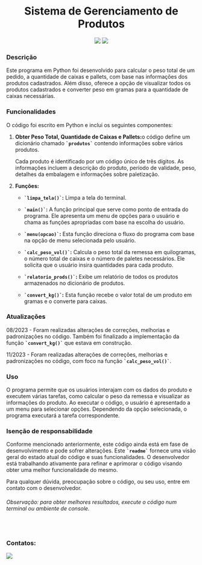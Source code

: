 <h1 align='center'>Sistema de Gerenciamento de Produtos</h1>
<p align='center'>
  <img loading='lazy' src='http://img.shields.io/static/v1?label=STATUS&message=FINALIZADO&color=GREEN&style=for-the-badge' />
  <img loading='lazy' src='https://img.shields.io/badge/VERSION-v4.0-blue?style=for-the-badge' />
</p>
<h3>Descrição</h3>
<p>Este programa em Python foi desenvolvido para calcular o peso total de um pedido, a quantidade de caixas e pallets, com base nas informações dos produtos cadastrados. Além disso, oferece a opção de visualizar todos os produtos cadastrados e converter peso em gramas para a quantidade de caixas necessárias.</p>
<h3>Funcionalidades</h3>
<p>O código foi escrito em Python e inclui os seguintes componentes:</p>
<ol>
  <li>
    <p><strong>Obter Peso Total, Quantidade de Caixas e Pallets:</strong>o código define um dicionário chamado <strong><code>`produtos`</code></strong> contendo informações sobre vários produtos.</p>
    <p>Cada produto é identificado por um código único de três dígitos. As informações incluem a descrição do produto, período de validade, peso, detalhes da embalagem e informações sobre paletização.</p>
  </li>
  <li>
    <strong>Funções:</strong>
    <ul>
      <li>
        <p>
          <strong><code>`limpa_tela()`</code>:</strong> Limpa a tela do terminal.
        </p>
      </li>
      <li>
        <p>
          <strong><code>`main()`</code>:</strong> A função principal que serve como ponto de entrada do programa. Ele apresenta um menu de opções para o usuário e chama as funções apropriadas com base na escolha do usuário.
        </p>
      </li>
      <li>
        <p>
          <strong><code>`menu(opcao)`</code>:</strong> Esta função direciona o fluxo do programa com base na opção de menu selecionada pelo usuário.
        </p>
      </li>
      <li>
        <p>
          <strong><code>`calc_peso_vol()`</code>:</strong> Calcula o peso total da remessa em quilogramas, o número total de caixas e o número de paletes necessários. Ele solicita que o usuário insira quantidades para cada produto.
        </p>
      </li>
      <li>
        <p>
          <strong><code>`relatorio_prods()`</code>:</strong> Exibe um relatório de todos os produtos armazenados no dicionário de produtos.
        </p>
      </li>
      <li>
        <p>
          <strong><code>`convert_kg()`</code>:</strong> Esta função recebe o valor total de um produto em gramas e o converte para caixas.
        </p>
      </li>
    </ul>
  </li>
</ol>
<h3>Atualizações</h3>
<p><span>08/2023 - </span>Foram realizadas alterações de correções, melhorias e padronizações no código. Também foi finalizado a implementação da função <strong><code>`convert_kg()`</code></strong> que estava em construção.</p>
<p><span>11/2023 - </span>Foram realizadas alterações de correções, melhorias e padronizações no código, com foco na função <strong><code>`calc_peso_vol()`</code></strong>.</p>
<h3>Uso</h3>
<p>O programa permite que os usuários interajam com os dados do produto e executem várias tarefas, como calcular o peso da remessa e visualizar as informações do produto. Ao executar o código, o usuário é apresentado a um menu para selecionar opções. Dependendo da opção selecionada, o programa executará a tarefa correspondente.</p>
<h3>Isenção de responsabilidade</h3>
<p>Conforme mencionado anteriormente, este código ainda está em fase de desenvolvimento e pode sofrer alterações. Este <strong><code>`readme`</code></strong> fornece uma visão geral do estado atual do código e suas funcionalidades. O desenvolvedor está trabalhando ativamente para refinar e aprimorar o código visando obter uma melhor funcionalidade do mesmo.</p>
<p>Para qualquer dúvida, preocupação sobre o código, ou seu uso, entre em contato com o desenvolvedor.</p>
<h6>Observação: para obter melhores resultados, execute o código num terminal ou ambiente de console.</h6>
<br />
<h3>Contatos:</h3>
    <p>
      <a href='mailto:pittadeoliveiraj@gmail.com'><img src='https://img.shields.io/badge/Gmail-D14836?style=for-the-badge&logo=gmail&logoColor=white'></a>
    </p>

